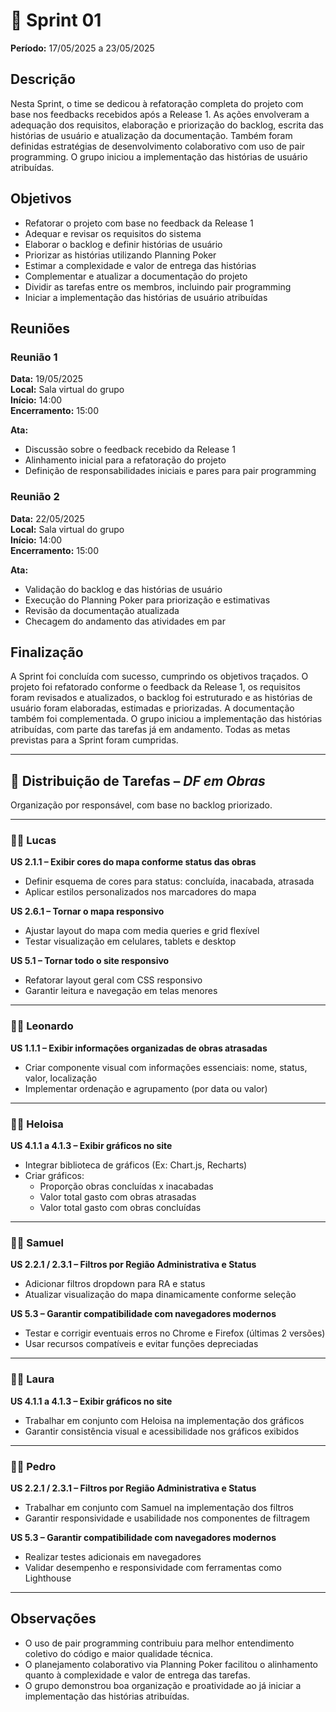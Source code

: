 # 🏁 Sprint 01

**Período:** 17/05/2025 a 23/05/2025

## Descrição

Nesta Sprint, o time se dedicou à refatoração completa do projeto com base nos feedbacks recebidos após a Release 1. As ações envolveram a adequação dos requisitos, elaboração e priorização do backlog, escrita das histórias de usuário e atualização da documentação. Também foram definidas estratégias de desenvolvimento colaborativo com uso de pair programming. O grupo iniciou a implementação das histórias de usuário atribuídas.

## Objetivos

- Refatorar o projeto com base no feedback da Release 1  
- Adequar e revisar os requisitos do sistema  
- Elaborar o backlog e definir histórias de usuário  
- Priorizar as histórias utilizando Planning Poker  
- Estimar a complexidade e valor de entrega das histórias  
- Complementar e atualizar a documentação do projeto  
- Dividir as tarefas entre os membros, incluindo pair programming  
- Iniciar a implementação das histórias de usuário atribuídas  

## Reuniões

### Reunião 1

**Data:** 19/05/2025  
**Local:** Sala virtual do grupo  
**Início:** 14:00  
**Encerramento:** 15:00

**Ata:**

- Discussão sobre o feedback recebido da Release 1  
- Alinhamento inicial para a refatoração do projeto  
- Definição de responsabilidades iniciais e pares para pair programming  

### Reunião 2

**Data:** 22/05/2025  
**Local:** Sala virtual do grupo  
**Início:** 14:00  
**Encerramento:** 15:00

**Ata:**

- Validação do backlog e das histórias de usuário  
- Execução do Planning Poker para priorização e estimativas  
- Revisão da documentação atualizada  
- Checagem do andamento das atividades em par  

## Finalização

A Sprint foi concluída com sucesso, cumprindo os objetivos traçados. O projeto foi refatorado conforme o feedback da Release 1, os requisitos foram revisados e atualizados, o backlog foi estruturado e as histórias de usuário foram elaboradas, estimadas e priorizadas. A documentação também foi complementada. O grupo iniciou a implementação das histórias atribuídas, com parte das tarefas já em andamento. Todas as metas previstas para a Sprint foram cumpridas.

---

## 👥 Distribuição de Tarefas – *DF em Obras*

Organização por responsável, com base no backlog priorizado.

---

### 👨‍💻 Lucas

**US 2.1.1 – Exibir cores do mapa conforme status das obras**  
- Definir esquema de cores para status: concluída, inacabada, atrasada  
- Aplicar estilos personalizados nos marcadores do mapa

**US 2.6.1 – Tornar o mapa responsivo**  
- Ajustar layout do mapa com media queries e grid flexível  
- Testar visualização em celulares, tablets e desktop

**US 5.1 – Tornar todo o site responsivo**  
- Refatorar layout geral com CSS responsivo  
- Garantir leitura e navegação em telas menores

---

### 👨‍💻 Leonardo

**US 1.1.1 – Exibir informações organizadas de obras atrasadas**  
- Criar componente visual com informações essenciais: nome, status, valor, localização  
- Implementar ordenação e agrupamento (por data ou valor)

---

### 👩‍💻 Heloisa

**US 4.1.1 a 4.1.3 – Exibir gráficos no site**  
- Integrar biblioteca de gráficos (Ex: Chart.js, Recharts)  
- Criar gráficos:  
  - Proporção obras concluídas x inacabadas  
  - Valor total gasto com obras atrasadas  
  - Valor total gasto com obras concluídas

---

### 👨‍💻 Samuel

**US 2.2.1 / 2.3.1 – Filtros por Região Administrativa e Status**  
- Adicionar filtros dropdown para RA e status  
- Atualizar visualização do mapa dinamicamente conforme seleção

**US 5.3 – Garantir compatibilidade com navegadores modernos**  
- Testar e corrigir eventuais erros no Chrome e Firefox (últimas 2 versões)  
- Usar recursos compatíveis e evitar funções depreciadas

---

### 👩‍💻 Laura

**US 4.1.1 a 4.1.3 – Exibir gráficos no site**  
- Trabalhar em conjunto com Heloisa na implementação dos gráficos  
- Garantir consistência visual e acessibilidade nos gráficos exibidos

---

### 👨‍💻 Pedro

**US 2.2.1 / 2.3.1 – Filtros por Região Administrativa e Status**  
- Trabalhar em conjunto com Samuel na implementação dos filtros  
- Garantir responsividade e usabilidade nos componentes de filtragem

**US 5.3 – Garantir compatibilidade com navegadores modernos**  
- Realizar testes adicionais em navegadores  
- Validar desempenho e responsividade com ferramentas como Lighthouse

---

## Observações

- O uso de pair programming contribuiu para melhor entendimento coletivo do código e maior qualidade técnica.  
- O planejamento colaborativo via Planning Poker facilitou o alinhamento quanto à complexidade e valor de entrega das tarefas.  
- O grupo demonstrou boa organização e proatividade ao já iniciar a implementação das histórias atribuídas.
